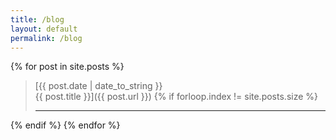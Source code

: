 ```yaml
---
title: /blog
layout: default
permalink: /blog
---
```


{% for post in site.posts %}
>[{{ post.date | date_to_string }}<br>{{ post.title }}]({{ post.url }})
{% if forloop.index != site.posts.size %}
> ***
{% endif %}
{% endfor %}

<!-- <blockquote><p><a href="{{ post.url }}">{{ post.date | date_to_string }}<br>{{ post.title }}</a></p></blockquote> -->